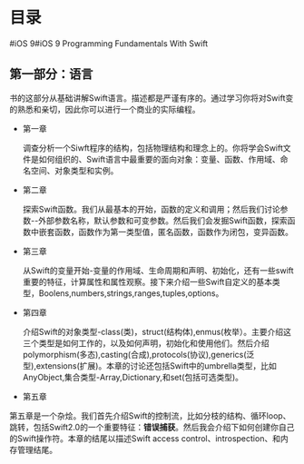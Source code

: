 # 目录
#iOS 9#iOS 9 Programming Fundamentals With Swift
## 第一部分：语言
书的这部分从基础讲解Swift语言。描述都是严谨有序的。通过学习你将对Swift变的熟悉和亲切，因此你可以进行一个商业的实际编程。
* 第一章

	调查分析一个Siwft程序的结构，包括物理结构和理念上的。你将学会Swift文件是如何组织的、Swift语言中最重要的面向对象：变量、函数、作用域、命名空间、对象类型和实例。
* 第二章

	探索Swift函数。我们从最基本的开始，函数的定义和调用；然后我们讨论参数--外部参数名称，默认参数和可变参数。然后我们会发掘Swift函数，探索函数中嵌套函数，函数作为第一类型值，匿名函数，函数作为闭包，变异函数。
* 第三章

	从Swift的变量开始-变量的作用域、生命周期和声明、初始化，还有一些swift重要的特征，计算属性和属性观察。接下来介绍一些Swift自定义的基本类型，Boolens,numbers,strings,ranges,tuples,options。
* 第四章

	介绍Swift的对象类型-class(类)，struct(结构体),enmus(枚举）。主要介绍这三个类型是如何工作的，以及如何声明，初始化和使用他们。然后介绍polymorphism(多态),casting(合成),protocols(协议),generics(泛型),extensions(扩展)。本章的讨论还包括Swift中的umbrella类型，比如AnyObject,集合类型-Array,Dictionary,和set(包括可选类型)。
*  第五章 

  第五章是一个杂烩。我们首先介绍Swift的控制流，比如分枝的结构、循环loop、跳转，包括Swift2.0的一个重要特征：**错误捕获**。然后我会介绍下如何创建你自己的Swift操作符。本章的结尾以描述Swift access control、introspection、和内存管理结尾。







